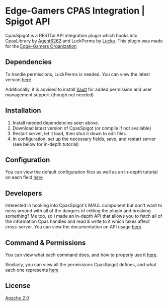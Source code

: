 # Edge-Gamers CPAS Integration | Spigot API

CpasSpigot is a RESTful API integration plugin which hooks into CpasLibrary by [Agent6262](https://github.com/agent6262/Java-CPAS-Library) and LuckPerms by [Lucko](https://github.com/lucko/LuckPerms). This plugin was made for the [Edge-Gamers Organization](https://edge-gamers.com)

## Dependencies

To handle permissions, LuckPerms is needed. You can view the latest version [here](https://ci.lucko.me/job/LuckPerms/)

Additionally, it is advised to install [Vault](https://travis-ci.org/github/MilkBowl/VaultAPI) for added permission and user management support (though not needed)


## Installation

1) Install needed dependencies seen above.
2) Download latest version of CpasSpigot (or compile if not available)
3) Restart server, let it load, then shut it down to edit files.
4) In configuration, set up the necessary fields, save, and restart server (see below for in-depth tutorial)

## Configuration

You can view the default configuration files as well as an in-depth tutorial on each field [here](https://github.com/garrettpfoy/CpasSpigot/wiki/Configuration)

## Developers

Interested in hooking into CpasSpigot's MAUL component but don't want to mess around with all of the dangers of editing the plugin and breaking something? Me too, so I made an in-depth API that allows you to fetch all of the information Cpas handles and read & write to it which takes affect cross-server. You can view the documentation on API usage [here](https://github.com/garrettpfoy/CpasSpigot/wiki/API-Usage)

## Command & Permissions

You can view what each command does, and how to properly use it [here](https://github.com/garrettpfoy/CpasSpigot/wiki/Commands). 

Similarly, you can view all the permissions CpasSpigot defines, and what each one represents [here](https://github.com/garrettpfoy/CpasSpigot/wiki/Permissions)

## License
[Apache 2.0](https://choosealicense.com/licenses/apache-2.0/)
